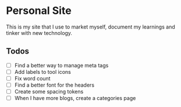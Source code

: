 # Personal Site

This is my site that I use to market myself, document my learnings and tinker with new technology.

## Todos

- [ ] Find a better way to manage meta tags
- [ ] Add labels to tool icons
- [ ] Fix word count
- [ ] Find a better font for the headers
- [ ] Create some spacing tokens
- [ ] When I have more blogs, create a categories page
